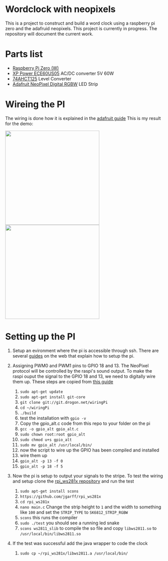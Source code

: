 Wordclock with neopixels
=========================

This is a project to construct and build a word clock using a raspberry pi zero and the adafruid neopixels.
This project is currently in progress. The repository will document the current work.

Parts list
==========

- [Raspberry Pi Zero (W)](https://www.raspberrypi.org/blog/raspberry-pi-zero-w-joins-family/)
- [XP Power ECE60US05](https://www.digikey.de/product-detail/de/xp-power/ECE60US05/1470-2590-ND/4809060) AC/DC converter 5V 60W
- [74AHCT125](https://www.adafruit.com/product/1787) Level Converter
- [Adafruit NeoPixel Digital RGBW](https://www.adafruit.com/product/2837) LED Strip

Wireing the PI
===============

The wiring is done how it is explained in the [adafruit guide](https://learn.adafruit.com/neopixels-on-raspberry-pi/wiring#level-converter-chip-wiring)
This is my result for the demo:

<img src="https://raw.githubusercontent.com/konsultaner/word-clock-raspberry-pi-zero-neopixels/master/img/wirePI1.jpg" width="300px" />
<img src="https://raw.githubusercontent.com/konsultaner/word-clock-raspberry-pi-zero-neopixels/master/img/wirePI2.jpg" width="300px" />

Setting up the PI
=================

1. Setup an evironment where the pi is accessible through ssh. There are several [guides](https://davidmaitland.me/2015/12/raspberry-pi-zero-headless-setup/) on the web that
explain how to setup the pi.
2. Assigning PWM0 and PWM1 pins to GPIO 18 and 13. The NeoPixel protocol will be controlled by the raspi's sound output.
To make the raspi ouput the signal to the GPIO 18 and 13, we need to digitally wire them up. These steps are copied from [this guide](https://learn.adafruit.com/adding-basic-audio-ouput-to-raspberry-pi-zero/pi-zero-pwm-audio)
    1. `sudo apt-get update`
    2. `sudo apt-get install git-core`
    3. `git clone git://git.drogon.net/wiringPi`
    4. `cd ~/wiringPi`
    5. `./build`
    6. test the installation with `gpio -v`
    7. Copy the gpio_alt.c code from this repo to your folder on the pi
    8. `gcc -o gpio_alt gpio_alt.c`
    8. `sudo chown root:root gpio_alt`
    9. `sudo chmod u+s gpio_alt`
    10. `sudo mv gpio_alt /usr/local/bin/`
    11. now the script to wire up the GPIO has been compiled and installed
    12. wire them up
    13. `gpio_alt -p 13 -f 0`
    14. `gpio_alt -p 18 -f 5`

3. Now the pi is setup to output your signals to the stripe. To test the wiring and setup clone the [rpi_ws281x repository](https://github.com/jgarff/rpi_ws281x) and run the test
    1. `sudo apt-get install scons`
    2. `https://github.com/jgarff/rpi_ws281x`
    3. `cd rpi_ws281x`
    3. `nano main.c` Change the strip height to `1` and the width to something like `100` and set the `STRIP_TYPE` to `SK6812_STRIP_RGBW`
    4. `scons` this runs the compiler
    5. `sudo ./test` you should see a running led snake
    5. `scons ws2811_slib` to compile the so file and copy `libws2811.so` to `/usr/local/bin/libws2811.so`
    
4. If the test was successful add the java wrapper to code the clock
    1. `sudo cp ~/rpi_ws281x/libws2811.a /usr/local/bin/`
    
           